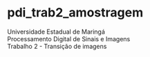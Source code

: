 # pdi_trab2_amostragem
Universidade Estadual de Maringá <br />
Processamento Digital de Sinais e Imagens <br />
Trabalho 2 - Transição de imagens <br />